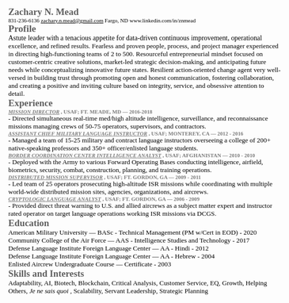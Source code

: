 <html>
<head>
<title>Zach's Resume</title>
<!--
body { font-family: Arial; font-size: 18.4px }
.pos { position: absolute; z-index: 0; left: 0px; top: 0px }
-->
</head>
<body>
<nobr><nowrap>
<div class="pos" id="_0:0" style="top:0">
<div class="pos" id="_153:79" style="top:79;left:153">
<span id="_18.9" style="font-weight:bold; font-family:Times New Roman; font-size:18.9px; color:#5f5f5f">
Zachary N. Mead</span>
</div>
<div class="pos" id="_153:117" style="top:117;left:153">
<span id="_11.1" style=" font-family:Times New Roman; font-size:11.1px; color:#000000">
831-236-6136     <U>z</U><U>a</U><U>c</U><U>h</U><U>a</U><U>r</U><U>y</U><U>.</U><U>n</U><U>.</U><U>m</U><U>e</U><U>a</U><U>d</U><U>@</U><U>g</U><U>m</U><U>a</U><U>i</U><U>l</U><U>.</U><U>c</U><U>o</U><U>m</U>      Fargo, ND     www.linkedin.com/in/znmead</span>
</div>
<div class="pos" id="_152:152" style="top:152;left:152">
<span id="_19.5" style="font-weight:bold; font-family:Times New Roman; font-size:19.5px; color:#5f5f5f">
Profile</span>
</div>
<div class="pos" id="_152:178" style="top:178;left:152">
<span id="_13.9" style=" font-family:Times New Roman; font-size:13.9px; color:#000000">
Astute leader with a tenacious appetite for data-driven continuous improvement, operational </span>
</div>
<div class="pos" id="_152:194" style="top:194;left:152">
<span id="_13.4" style=" font-family:Times New Roman; font-size:13.4px; color:#000000">
excellence, and refined results. Fearless and proven people, process, and project manager experienced </span>
</div>
<div class="pos" id="_152:210" style="top:210;left:152">
<span id="_13.4" style=" font-family:Times New Roman; font-size:13.4px; color:#000000">
in directing high-functioning teams of 2 to 500. Resourceful entrepreneurial mindset focused on </span>
</div>
<div class="pos" id="_152:226" style="top:226;left:152">
<span id="_13.4" style=" font-family:Times New Roman; font-size:13.4px; color:#000000">
customer-centric creative solutions, market-led strategic decision-making, and anticipating future </span>
</div>
<div class="pos" id="_152:242" style="top:242;left:152">
<span id="_13.4" style=" font-family:Times New Roman; font-size:13.4px; color:#000000">
needs while conceptualizing innovative future states. Resilient action-oriented change agent very well-</span>
</div>
<div class="pos" id="_152:258" style="top:258;left:152">
<span id="_13.4" style=" font-family:Times New Roman; font-size:13.4px; color:#000000">
versed in building trust through promoting open and honest communication, fostering collaboration, </span>
</div>
<div class="pos" id="_152:273" style="top:273;left:152">
<span id="_13.4" style=" font-family:Times New Roman; font-size:13.4px; color:#000000">
and creating a positive and inviting culture based on integrity, service, and obsessive attention to </span>
</div>
<div class="pos" id="_152:289" style="top:289;left:152">
<span id="_13.4" style=" font-family:Times New Roman; font-size:13.4px; color:#000000">
detail.</span>
</div>
<div class="pos" id="_152:321" style="top:321;left:152">
<span id="_18.8" style="font-weight:bold; font-family:Times New Roman; font-size:18.8px; color:#5f5f5f">
Experience</span>
</div>
<div class="pos" id="_152:346" style="top:346;left:152">
<span id="_10.8" style="font-weight:bold;font-style:italic; font-family:Times New Roman; font-size:10.8px; color:#7a7a7a">
<U>M</U><U>I</U><U>S</U><U>S</U><U>I</U><U>O</U><U>N</U><U> </U><U>D</U><U>I</U><U>R</U><U>E</U><U>C</U><U>T</U><U>O</U><U>R</U><span style="font-style:normal"> , USAF; FT. MEADE, MD &#151; 2016-2018</span></span>
</div>
<div class="pos" id="_152:361" style="top:361;left:152">
<span id="_13.4" style=" font-family:Times New Roman; font-size:13.4px; color:#000000">
- Directed simultaneous real-time med/high altitude intelligence, surveillance, and reconnaissance </span>
</div>
<div class="pos" id="_152:377" style="top:377;left:152">
<span id="_13.4" style=" font-family:Times New Roman; font-size:13.4px; color:#000000">
missions managing crews of 50-75 operators, supervisors, and contractors.</span>
</div>
<div class="pos" id="_152:407" style="top:407;left:152">
<span id="_10.8" style="font-weight:bold;font-style:italic; font-family:Times New Roman; font-size:10.8px; color:#7a7a7a">
<U>A</U><U>S</U><U>S</U><U>I</U><U>S</U><U>T</U><U>A</U><U>N</U><U>T</U><U> </U><U>C</U><U>H</U><U>I</U><U>E</U><U>F</U><U> </U><U>M</U><U>I</U><U>L</U><U>I</U><U>T</U><U>A</U><U>R</U><U>Y</U><U> </U><U>L</U><U>A</U><U>N</U><U>G</U><U>U</U><U>A</U><U>G</U><U>E</U><U> </U><U>I</U><U>N</U><U>S</U><U>T</U><U>R</U><U>U</U><U>C</U><U>T</U><U>O</U><U>R</U><span style="font-style:normal"> , USAF; MONTEREY, CA &#151; 2012 - 2016</span></span>
</div>
<div class="pos" id="_152:423" style="top:423;left:152">
<span id="_13.4" style=" font-family:Times New Roman; font-size:13.4px; color:#000000">
- Managed a team of 15-25 military and contract language instructors overseeing a college of 200+ </span>
</div>
<div class="pos" id="_152:439" style="top:439;left:152">
<span id="_13.4" style=" font-family:Times New Roman; font-size:13.4px; color:#000000">
native-speaking professors and 350+ officer/enlisted language students.   </span>
</div>
<div class="pos" id="_152:468" style="top:468;left:152">
<span id="_10.8" style="font-weight:bold;font-style:italic; font-family:Times New Roman; font-size:10.8px; color:#7a7a7a">
<U>B</U><U>O</U><U>R</U><U>D</U><U>E</U><U>R</U><U> </U><U>C</U><U>O</U><U>O</U><U>R</U><U>D</U><U>I</U><U>N</U><U>A</U><U>T</U><U>I</U><U>O</U><U>N</U><U> </U><U>C</U><U>E</U><U>N</U><U>T</U><U>E</U><U>R</U><U> </U><U>I</U><U>N</U><U>T</U><U>E</U><U>L</U><U>L</U><U>I</U><U>G</U><U>E</U><U>N</U><U>C</U><U>E</U><U> </U><U>A</U><U>N</U><U>A</U><U>L</U><U>Y</U><U>S</U><U>T</U><span style="font-style:normal"> , USAF; AFGHANISTAN &#151; 2010 - 2010</span></span>
</div>
<div class="pos" id="_152:484" style="top:484;left:152">
<span id="_13.4" style=" font-family:Times New Roman; font-size:13.4px; color:#000000">
- Deployed with the Army to various Forward Operating Bases conducting intelligence, airfield, </span>
</div>
<div class="pos" id="_152:500" style="top:500;left:152">
<span id="_13.4" style=" font-family:Times New Roman; font-size:13.4px; color:#000000">
biometrics, security, combat, construction, planning, and training operations. </span>
</div>
<div class="pos" id="_152:529" style="top:529;left:152">
<span id="_10.8" style="font-weight:bold;font-style:italic; font-family:Times New Roman; font-size:10.8px; color:#7a7a7a">
<U>D</U><U>I</U><U>S</U><U>T</U><U>R</U><U>I</U><U>B</U><U>U</U><U>T</U><U>E</U><U>D</U><U> </U><U>M</U><U>I</U><U>S</U><U>S</U><U>I</U><U>O</U><U>N</U><U> </U><U>S</U><U>U</U><U>P</U><U>E</U><U>R</U><U>V</U><U>I</U><U>S</U><U>O</U><U>R</U><span style="font-style:normal"> , USAF; FT. GORDON, GA &#151; 2009 - 2011</span></span>
</div>
<div class="pos" id="_152:545" style="top:545;left:152">
<span id="_13.4" style=" font-family:Times New Roman; font-size:13.4px; color:#000000">
- Led team of 25 operators prosecuting high-altitude ISR missions while coordinating with multiple </span>
</div>
<div class="pos" id="_152:561" style="top:561;left:152">
<span id="_13.4" style=" font-family:Times New Roman; font-size:13.4px; color:#000000">
world-wide distributed mission sites, agencies, organizations, and aircrews.  </span>
</div>
<div class="pos" id="_152:590" style="top:590;left:152">
<span id="_10.8" style="font-weight:bold;font-style:italic; font-family:Times New Roman; font-size:10.8px; color:#7a7a7a">
<U>C</U><U>R</U><U>Y</U><U>P</U><U>T</U><U>O</U><U>L</U><U>O</U><U>G</U><U>I</U><U>C</U><U> </U><U>L</U><U>A</U><U>N</U><U>G</U><U>U</U><U>A</U><U>G</U><U>E</U><U> </U><U>A</U><U>N</U><U>A</U><U>L</U><U>Y</U><U>S</U><U>T</U><span style="font-style:normal"> , USAF; FT. GORDON, GA &#151; 2006 - 2009</span></span>
</div>
<div class="pos" id="_152:606" style="top:606;left:152">
<span id="_13.4" style=" font-family:Times New Roman; font-size:13.4px; color:#000000">
- Provided direct threat warning to U.S. and allied aircrews as a subject matter expert and instructor </span>
</div>
<div class="pos" id="_152:622" style="top:622;left:152">
<span id="_13.4" style=" font-family:Times New Roman; font-size:13.4px; color:#000000">
rated operator on target language operations working ISR missions via DCGS.  </span>
</div>
<div class="pos" id="_152:654" style="top:654;left:152">
<span id="_18.8" style="font-weight:bold; font-family:Times New Roman; font-size:18.8px; color:#5f5f5f">
Education</span>
</div>
<div class="pos" id="_152:679" style="top:679;left:152">
<span id="_13.4" style=" font-family:Times New Roman; font-size:13.4px; color:#000000">
American Military University &#151; BASc - Technical Management (PM w/Cert in EOD) - 2020</span>
</div>
<div class="pos" id="_152:709" style="top:709;left:152">
<span id="_13.4" style=" font-family:Times New Roman; font-size:13.4px; color:#000000">
Community College of the Air Force &#151; AAS - Intelligence Studies and Technology - 2017</span>
</div>
<div class="pos" id="_152:738" style="top:738;left:152">
<span id="_13.4" style=" font-family:Times New Roman; font-size:13.4px; color:#000000">
Defense Language Institute Foreign Language Center &#151; AA - Hindi - 2012</span>
</div>
<div class="pos" id="_152:768" style="top:768;left:152">
<span id="_13.4" style=" font-family:Times New Roman; font-size:13.4px; color:#000000">
Defense Language Institute Foreign Language Center &#151; AA - Hebrew - 2004</span>
</div>
<div class="pos" id="_152:798" style="top:798;left:152">
<span id="_13.4" style=" font-family:Times New Roman; font-size:13.4px; color:#000000">
Enlisted Aircrew Undergraduate Course &#151; Certificate - 2003</span>
</div>
<div class="pos" id="_152:830" style="top:830;left:152">
<span id="_18.8" style="font-weight:bold; font-family:Times New Roman; font-size:18.8px; color:#5f5f5f">
Skills and Interests</span>
</div>
<div class="pos" id="_152:855" style="top:855;left:152">
<span id="_13.4" style=" font-family:Times New Roman; font-size:13.4px; color:#000000">
Adaptability, AI, Biotech, Blockchain, Critical Analysis, Customer Service, EQ, Growth, Helping </span>
</div>
<div class="pos" id="_152:871" style="top:871;left:152">
<span id="_13.4" style=" font-family:Times New Roman; font-size:13.4px; color:#000000">
Others, <span style="font-style:italic"> Je ne sais quoi</span> , Scalability, Servant Leadership, Strategic Planning</span>
</div>
